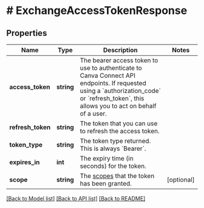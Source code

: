 # # ExchangeAccessTokenResponse

## Properties

Name | Type | Description | Notes
------------ | ------------- | ------------- | -------------
**access_token** | **string** | The bearer access token to use to authenticate to Canva Connect API endpoints. If requested using a &#x60;authorization_code&#x60; or &#x60;refresh_token&#x60;, this allows you to act on behalf of a user. |
**refresh_token** | **string** | The token that you can use to refresh the access token. |
**token_type** | **string** | The token type returned. This is always &#x60;Bearer&#x60;. |
**expires_in** | **int** | The expiry time (in seconds) for the token. |
**scope** | **string** | The [scopes](https://www.canva.dev/docs/connect/appendix/scopes/) that the token has been granted. | [optional]

[[Back to Model list]](../../README.md#models) [[Back to API list]](../../README.md#endpoints) [[Back to README]](../../README.md)
